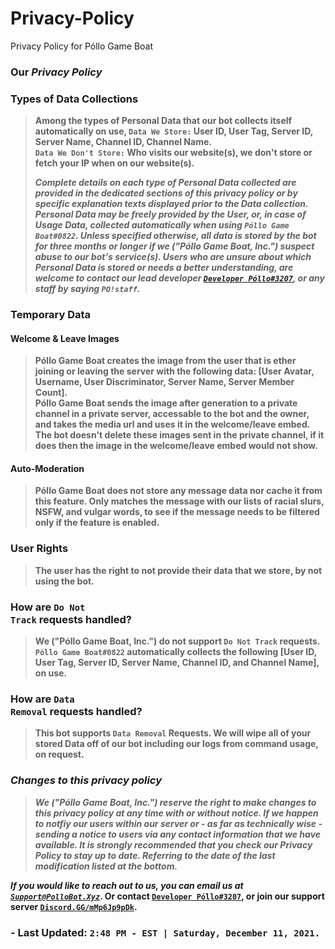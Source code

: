 # Privacy-Policy
Privacy Policy for Póllo Game Boat

### <strong>Our <i>Privacy Policy</i></strong>

### <b>Types of Data Collections</b>

<blockquote>
<p><b>Among the types of Personal Data that our bot collects itself automatically on use, <code>Data We Store:</code> User ID, User Tag, Server ID, Server Name, Channel ID, Channel Name.<br><code>Data We Don't Store:</code> Who visits our website(s), we don't store or fetch your IP when on our website(s).<b></p>

<p><strong><b><i>Complete details on each type of Personal Data collected are provided in the dedicated sections of this privacy policy or by specific explanation texts displayed prior to the Data collection.
Personal Data may be freely provided by the User, or, in case of Usage Data, collected automatically when using <code>Póllo Game Boat#0822</code>.
Unless specified otherwise, all data is stored by the bot for three months or longer if we ("Póllo Game Boat, Inc.") suspect abuse to our bot's service(s).  Users who are unsure about which Personal Data is stored or needs a better understanding, are welcome to contact our lead developer <a href="https://discord.com/users/786297097308864593"><code>Developer Póllo#3207</code></a>, or any staff by saying <code>PO!staff</code>.</i></b></strong></p>
</blockquote>
  
### <b>Temporary Data<b>
  
#### <b>Welcome & Leave Images</b><br>
  
<blockquote>
<p><b>Póllo Game Boat creates the image from the user that is ether joining or leaving the server with the following data: [User Avatar, Username, User Discriminator, Server Name, Server Member Count].  </b><br>Póllo Game Boat sends the image after generation to a private channel in a private server, accessable to the bot and the owner, and takes the media url and uses it in the welcome/leave embed.  The bot doesn't delete these images sent in the private channel, if it does then the image in the welcome/leave embed would not show.</p>
</blockquote>

#### <b>Auto-Moderation</b><br>

<blockquote>
<p><b>Póllo Game Boat does not store any message data nor cache it from this feature.  Only matches the message with our lists of racial slurs, NSFW, and vulgar words, to see if the message needs to be filtered only if the feature is enabled.</b></p>
</blockquote>

### <b>User Rights</b></h4>

<blockquote>
  <p><strong><b>The user has the right to not provide their data that we store, by not using the bot.</strong></b></p>
</blockquote>

### <b>How are <code>Do Not Track</code> requests handled?</b></h4>

<blockquote>
  <p><strong><b>We ("Póllo Game Boat, Inc.") do not support <code>Do Not Track</code> requests.  <code>Póllo Game Boat#0822</code> automatically collects the following [User ID, User Tag, Server ID, Server Name, Channel ID, and Channel Name], on use.</strong></b></p>
</blockquote>

### <b>How are <code>Data Removal</code> requests handled?</b></h4>

<blockquote>
  <p><strong><b>This bot supports <code>Data Removal</code> Requests.
We will wipe all of your stored Data off of our bot including our logs from command usage, on request.</strong></b></p>
</blockquote>

### <b><i>Changes to this privacy policy</i></b>

<blockquote>
<p><strong><b><i>We ("Póllo Game Boat, Inc.") reserve the right to make changes to this privacy policy at any time with or without notice.  If we happen to notfiy our users within our server or - as far as technically wise - sending a notice to users via any contact information that we have available. 
It is strongly recommended that you check our Privacy Policy to stay up to date.  Referring to the date of the last modification listed at the bottom.</i></strong></b></p>
</blockquote>


<p><strong><b><i>If you would like to reach out to us, you can email us at <a href="mailto:Support@PolloBot.Xyz"><code>Support@PolloBot.Xyz</code></a></i>.  Or contact <a href="https://discord.com/users/786297097308864593"><code>Developer Póllo#3207</code></a>, or join our support server <a href="discord.gg/mMp6Jp9pDk"><code>Discord.GG/mMp6Jp9pDk</code></a>.</strong></b></p>

### - Last Updated: <code>2:48 PM - EST | Saturday, December 11, 2021.</code>
